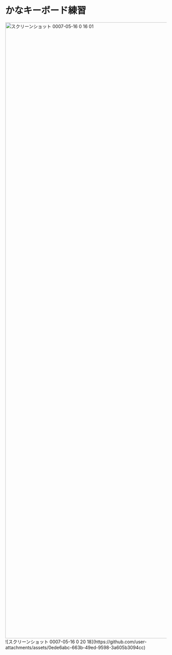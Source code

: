 # かなキーボード練習
<img width="1920" alt="スクリーンショット 0007-05-16 0 16 01" src="https://github.com/user-attachments/assets/9f4aee81-2d2c-44e3-8e13-7acb84a04fb8" />
![スクリーンショット 0007-05-16 0 20 18](https://github.com/user-attachments/assets/0ede6abc-663b-49ed-9598-3a605b3094cc)
